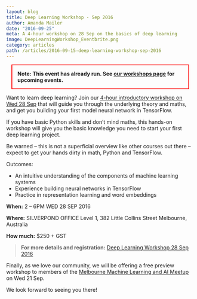 ```yaml
---
layout: blog
title: Deep Learning Workshop - Sep 2016
author: Amanda Mailer
date: "2016-09-25"
meta: A 4-hour workshop on 28 Sep on the basics of deep learning
image: DeepLearningWorkshop_Eventbrite.png
category: articles
path: /articles/2016-09-15-deep-learning-workshop-sep-2016
---
```


<p style="font-weight: bold; padding: 1em; margin: 1em; border: 2px solid red;">
Note: This event has already run. See <a href="/workshops">our workshops page</a>
for upcoming events.
</p>

Want to learn deep learning? Join our [4-hour introductory workshop on Wed 28 Sep](https://www.eventbrite.com/e/deep-learning-workshop-tickets-4397376672) that will guide you through the underlying theory and maths, and get you building your first model neural network in TensorFlow.

<!--more-->

If you have basic Python skills and don’t mind maths, this hands-on workshop
will give you the basic knowledge you need to start your first deep learning
project.

Be warned – this is not a superficial overview like other courses out there –
expect to get your hands dirty in math, Python and TensorFlow.

Outcomes:

* An intuitive understanding of the components of machine learning systems
* Experience building neural networks in TensorFlow
* Practice in representation learning and word embeddings

**When:**
2 – 6PM WED 28 SEP 2016

**Where:**
SILVERPOND OFFICE
Level 1, 382 Little Collins Street
Melbourne, Australia

**How much:**
$250 + GST

> **For more details and registration:**
> [Deep Learning Workshop 28 Sep 2016](https://www.eventbrite.com/e/deep-learning-workshop-tickets-4397376672)

Finally, as we love our community, we will be offering a free preview workshop
to members of the [Melbourne Machine Learning and AI
Meetup](http://www.meetup.com/Machine-Learning-AI-Meetup/) on Wed 21 Sep. 

We look forward to seeing you there!
